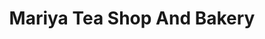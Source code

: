 ---
title: "Mariya Tea Shop And Bakery"
url: /angamaly/mariya-tea-shop-and-bakery/
shop: Bäckerei
---